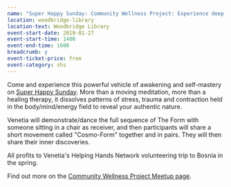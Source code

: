 ```yaml
---
name: "Super Happy Sunday: Community Wellness Project: Experience deep inner stillness through The Form reality practice"
location: woodbridge-library
location-text: Woodbridge Library
event-start-date: 2019-01-27
event-start-time: 1400
event-end-time: 1600
breadcrumb: y
event-ticket-price: free
event-category: shs
---
```


Come and experience this powerful vehicle of awakening and self-mastery on [Super Happy Sunday](/news/super-happy-sunday/). More than a moving meditation, more than a healing therapy, it dissolves patterns of stress, trauma and contraction held in the body/mind/energy field to reveal your authentic nature.

Venetia will demonstrate/dance the full sequence of The Form with someone sitting in a chair as receiver, and then participants will share a short movement called "Cosmo-Form" together and in pairs. They will then share their inner discoveries.

All profits to Venetia's Helping Hands Network volunteering trip to Bosnia in the spring.

Find out more on the [Community Wellness Project Meetup page](https://www.meetup.com/Community-Wellness-Project-Holistic/events/257281430/).

